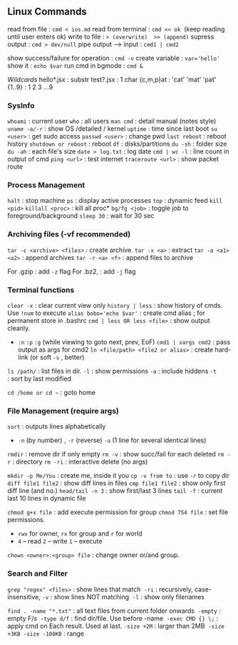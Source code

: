 ## Linux Commands

read from file : `cmd < ios.md`
read from terminal : `cmd << ok`  (keep reading until user enters ok)
write to file : `> (overwrite)  >> (append)`
supress output : `cmd > dev/null`
pipe output --> input : `cmd1 | cmd2`

show success/failure for operation : `cmd -v`
create variable : `var='hello'`
show it : `echo $var`
run cmd in bgmode : `cmd &`

_Wildcards_
hello*.jsx :  substr
test?.jsx : 1 char
{c,m,p}at : 'cat' 'mat' 'pat'
{1..9} : 1 2 3 ...9

### SysInfo 

`whoami` : current user
`who` : all users
`man cmd` : detail manual (notes style)
`uname -a/-r` : show OS /detailed / kernel 
`uptime` : time since last boot
`su <user>` : get sudo access
`passwd <user>` : change pwd
`last reboot` : reboot history
`shutdown or reboot` : reboot
`df` : disks/partitions
`du -sh` : folder size
`du -ah` : each file's size
`date > log.txt` : log date
`cmd | wc -l` : line count in output of cmd
`ping <url>` : test internet
`traceroute <url>` : show packet route

### Process Management

`halt` : stop machine
`ps` : display active processes
`top` : dynamic feed
`kill <pid>`
`killall <proc>` : kill all proc*
`bg/fg <job>` : toggle job to foreground/background
`sleep 30` : wait for 30 sec

### Archiving files (-vf recommended)

`tar -c <archive> <files>` : create archive. 
`tar -x <a>` : extract
`tar -a <a1> <a2>` : append archives
`tar -r <a> <f>` : append files to archive

For .gzip : add `-z` flag
For .bz2, : add `-j` flag

### Terminal functions

`clear -x` : clear current view only
`history | less` : show history of cmds. Use `!num` to execute 
`alias bobo='echo $var'` : create cmd alias ; for permanent store in .bashrc
`cmd | less OR less <file>` : show output cleanly.
  - `:n` `:p` `:g` (while viewing to goto next, prev, EoF)
`cmd1 | xargs cmd2` : pass output as args for cmd2
`ln <file/path> <file2 or alias>` : create hard-link (or soft `-s` , better)

`ls /path/` : list files in dir.
  `-l` : show permissions
  `-a` : include hiddens
  `-t` : sort by last modified

`cd /home or cd ~` : goto home

### File Management (require args)

`sort` : outputs lines alphabetically
  - `-n` (by number) , `-r` (reverse) `-u` (1 line for several identical lines)

`rmdir` : remove dir if only empty
`rm -v` : show succ/fail for each deleted
`rm -r` : directory
`rm -ri` : interactive delete (no args)

`mkdir -p Me/You` : create me, inside it you
`cp -v from to` : use `-r` to copy dir 
`diff file1 file2` : show diff lines in files
`cmp file1 file2` : show only first diff line (and no.)
`head/tail -n 3` : show first/last 3 lines
`tail -f` : current last 10 lines in dynamic file

`chmod g+x file` : add execute permission for group
`chmod 754 file` : set file permissions. 
  - `rwx` for owner, `rx` for group and `r` for world
  - `4` – read `2` – write `1` – execute

`chown <owner>:<group> file` : change owner or/and group.

### Search and Filter

`grep "regex" <files>` : show lines that match 
  `-ri` : recursively, case-insensitive, 
  `-v` : show lines NOT matching 
  `-l` : show only filenames

`find . -name "*.txt"` : all text files from current folder onwards 
  `-empty` : empty F/s 
  `-type d/f` : find dir/file. Use before -name 
  `-exec CMD {} \;` : apply cmd on Each result. Used at last.
  `-size +2M` : larger than 2MB 
  `-size +3KB -size -100KB` : range